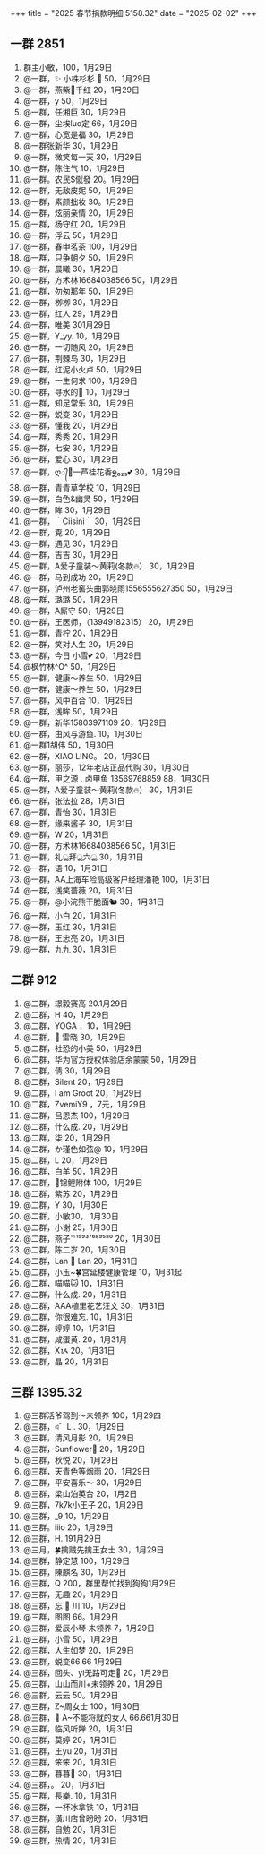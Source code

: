+++
title = "2025 春节捐款明细 5158.32"
date = "2025-02-02"
+++

## 一群 2851
1. 群主小敏，100，1月29日
2. @一群，✨ 小株杉杉 🐬 50，1月29日
3. @一群，燕紫💋千红 20，1月29日
4. @一群，y 50，1月29日
5. @一群，任湘巨 30，1月29日
6. @一群，尘埃luo定 66，1月29日
7. @一群，心宽是福 30，1月29日
8. @一群张新华 30，1月29日
9. @一群，微笑每一天 30，1月29日
10. @一群，陈住气 10，1月29日
11. @一群。农民$僦發 20。1月29日
12. @一群，无敌皮妮 50，1月29日
13. @一群，素颜拙妆 30。1月29日
14. @一群，炫丽亲情 20，1月29日
15. @一群，杨守红 20，1月29日
16. @一群，浮云 50，1月29日
17. @一群，春申茗茶 100，1月29日
18. @一群，只争朝夕 50，1月29日
19. @一群，晨曦 30，1月29日
20. @一群，方术林16684038566 50，1月29日
21. @一群，勿匆那年 50，1月29日
22. @一群，栁栁 30，1月29日
23. @一群，红人 29，1月29日
24. @一群，唯美 301月29日
25. @一群，Y_yy. 10，1月29日
26. @一群，一切随风 20，1月29日
27. @一群，荆棘鸟 30，1月29日
28. @一群，红泥小火卢 50，1月29日
29. @一群，一生何求 100，1月29日
30. @一群，寻水的🐠 10，1月29日
31. @一群，知足常乐 30，1月29日
32. @一群，蜕变 30，1月29日
33. @一群，懂我 20，1月29日
34. @一群，秀秀 20，1月29日
35. @一群，七安 30，1月29日
36. @一群，爱心 30，1月29日
37. @一群，ღ᭄💞一芦桂花香໑ຼ₀₂₃💕 30，1月29日
38. @一群，青青草学校 10，1月29日
39. @一群，白色&幽灵 50，1月29日
40. @一群，眸 30，1月29日
41. @一群，｀Ciisini｀ 30，1月29日
42. @一群，覔 20，1月29日
44. @一群，遇见 30，1月29日
45. @一群，吉吉 30，1月29日
46. @一群，A爱子童装～黄莉(冬款🔥） 30，1月29日
47. @一群，马到成功 20，1月29日
48. @一群，泸州老窖头曲郭晓雨1556555627350 50，1月29日
49. @一群，璐璐 50，1月29日
50. @一群，A厮守 50，1月29日
51. @一群，王医师，（13949182315） 20，1月29日
52. @一群，青柠 20，1月29日
53. @一群，笑对人生 20，1月29日
54. @一群，今日 小雪💕 20，1月29日
55. @枫竹林^O^ 50，1月29日
56. @一群，健康～养生 50，1月29日
57. @一群，健康～养生 50，1月29日
58. @一群，风中百合 10，1月29日
59. @一群，浅眸 50，1月29日
60. @一群，新华15803971109 20，1月29日
61. @一群，由风与游鱼. 10，1月30日
62. @一群1胡伟 50，1月30日
63. @一群，XIAO LING。 20，1月30日
64. @一群，丽莎，12年老店正品代购 30，1月30日
65. @一群，甲之源 . 卤甲鱼 13569768859 88，1月30日
66. @一群，A爱子童装～黄莉(冬款🔥） 30，1月31日
67. @一群，张法拉 28，1月31日
68. @一群，青怡 30，1月31日
69. @一群，缘来酱子 30，1月31日
70. @一群，W 20，1月31日
71. @一群，方术林16684038566 50，1月31日
72. @一群，礼ൢ拜ൢ六ൢ 30，1月31日
73. @一群，语 10，1月31日
74. @一群，AA上海车险高级客户经理潘艳 100，1月31日
75. @一群，浅笑蔷薇 20，1月31日
76. @一群，@小浣熊干脆面🐿  30，1月31日
77. @一群，小白 20，1月31日
78. @一群，玉红 30，1月31日
79. @一群，王忠亮 20，1月31日
79. @一群，九九 30，1月31日

## 二群 912
1. @二群，璟毅赛高 20.1月29日
2. @二群，H 40，1月29日
3. @二群，YOGA ，10，1月29日
4. @二群，🍎 雷晓 30，1月29日
5. @二群，社恐的小美 50，1月29日
6. @二群，华为官方授权体验店余蒙蒙 50，1月29日
7. @二群，倩 30，1月29日
8. @二群，Silent 20，1月29日
9. @二群，I am Groot 20，1月29日
10. @二群，ZvemiY9 ，7元，1月29日
11. @二群，吕恩杰 100，1月29日
12. @二群，什么成. 20，1月29日
13. @二群，柒 20，1月29日
14. @二群，か瑾色如弦@ 10，1月29日
15. @二群，L 20，1月29日
16. @二群，白羊 50，1月29日
17. @二群，🍄锦鲤附体 100，1月29日
18. @二群，紫苏 20，1月29日
19. @二群，Y 30，1月30日
20. @二群，小敏30， 1月30日
21. @二群，小谢 25，1月30日
22. @二群，燕子℡¹⁵⁹³⁷⁶⁸⁹⁵⁸⁰ 20，1月30日
23. @二群，陈二岁 20，1月30日
24. @二群，Lan 🌟 Lan 20，1月31日
25. @二群，小玉~🍀宫延楼健康管理 10，1月31起
26. @二群，喵喵🐱 10，1月31日
27. @二群，什么成. 20，1月31日
28. @二群，AAA植里花艺汪文 30，1月31日
29. @二群，你很难忘. 10，1月31日
30. @二群，婷婷 10，1月31日
31. @二群，咸蛋黄. 20，1月31月
32. @二群，Ⅹᝰ 20。1月31日
33. @二群，晶 20，1月31日

## 三群 1395.32
1. @三群活爷驾到～未领养 100，1月29四
2. @三群，এ゛L  . 30，1月29日
3. @三群，清风月影 20，1月29日
4. @三群，Sunflower🌻 20，1月29日
5. @三群，秋悦 20，1月29日
6. @三群，天青色等烟雨 20，1月29日
7. @三群，平安喜乐～ 30，1月29日
8. @三群，梁山泊英台
 20，1月2日
9. @三群，7k7k小王子 20，1月29日
10. @三群，_9 10，1月29日
11. @三群。iiio 20，1月29日
12. @三群，H. 191月29日
13. @三月，🍀擒贼先擒王女士 30，1月29日
14. @三群，静定慧 100，1月29日
15. @三群，陳麒名 30，1月29日
16. @三群，Q 200，群里帮忙找到狗狗1月29日
17. @三群，无趣 20，1月29日
18. @三群，忘 🐅 川 10，1月29日
19. @三群，图图 66。1月29日
20. @三群，爱辰小琴 未领养 7，1月29日
21. @三群，小雪 50，1月29日
22. @三群，人生如梦 20，1月29日
23. @三群，蜕变66.66 1月29日
24. @三群，回头、yi无路可走🌻 20，1月29日
25. @三群，山山而川+未领养 20，1月29日
26. @三群，云云 50。1月29日
27. @三群，Z~周女士 100，1月30日
28. @三群，🌸 A~不能将就的女人 66.661月30日
29. @三群，临风听婵 20，1月31日
30. @三群，莫婷 20，1月31日
31. @三群，王yu 20，1月31日
32. @三群，笨笨 20，1月31日
33. @三群，暮暮🍟 30，1月31日
34. @三群，。 20，1月31日
35. @三群，長樂. 10，1月31日
36. @三群，一杯冰拿铁 10，1月31日
37. @三群，潢川店曾盼盼 20，1月31日
38. @三群，自勉 20，1月31日
39. @三群，热情 20，1月31日
